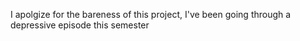 I apolgize for the bareness of this project, I've been going through a depressive episode this semester
